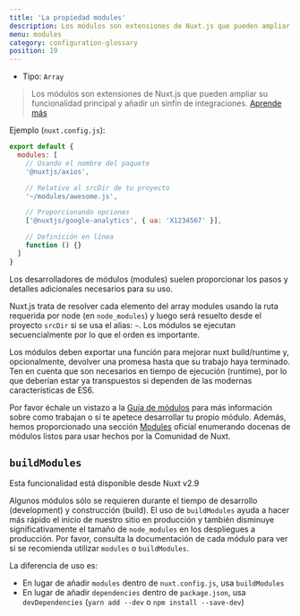 ```yaml
---
title: 'La propiedad modules'
description: Los módulos son extensiones de Nuxt.js que pueden ampliar su funcionalidad principal y añadir un sinfín de integraciones.
menu: modules
category: configuration-glossary
position: 19
---
```


- Tipo: `Array`

> Los módulos son extensiones de Nuxt.js que pueden ampliar su funcionalidad principal y añadir un sinfín de integraciones. [Aprende más](/guides/directory-structure/modules)

Ejemplo (`nuxt.config.js`):

```js
export default {
  modules: [
    // Usando el nombre del paquete
    '@nuxtjs/axios',

    // Relativo al srcDir de tu proyecto
    '~/modules/awesome.js',

    // Proporcionando opciones
    ['@nuxtjs/google-analytics', { ua: 'X1234567' }],

    // Definición en línea
    function () {}
  ]
}
```

Los desarrolladores de módulos (modules) suelen proporcionar los pasos y detalles adicionales necesarios para su uso.

Nuxt.js trata de resolver cada elemento del array modules usando la ruta requerida por node (en `node_modules`) y luego será resuelto desde el proyecto `srcDir` si se usa el alias: `~`. Los módulos se ejecutan secuencialmente por lo que el orden es importante.

Los módulos deben exportar una función para mejorar nuxt build/runtime y, opcionalmente, devolver una promesa hasta que su trabajo haya terminado. Ten en cuenta que son necesarios en tiempo de ejecución (runtime), por lo que deberían estar ya transpuestos si dependen de las modernas características de ES6.

Por favor échale un vistazo a la [Guía de módulos](/guides/directory-structure/modules) para más información sobre como trabajan o si te apetece desarrollar tu propio módulo. Además, hemos proporcionado una sección [Modules](https://github.com/nuxt-community/awesome-nuxt#modules) oficial enumerando docenas de módulos listos para usar hechos por la Comunidad de Nuxt.

## `buildModules`

<div class="Alert Alert--info">

Esta funcionalidad está disponible desde Nuxt v2.9

</div>

Algunos módulos sólo se requieren durante el tiempo de desarrollo (development) y construcción (build). El uso de `buildModules` ayuda a hacer más rápido el inicio de nuestro sitio en producción y también disminuye significativamente el tamaño de `node_modules` en los despliegues a producción. Por favor, consulta la documentación de cada módulo para ver si se recomienda utilizar `modules` o `buildModules`.

La diferencia de uso es:

- En lugar de añadir `modules` dentro de `nuxt.config.js`, usa `buildModules`
- En lugar de añadir `dependencies` dentro de `package.json`, usa `devDependencies` (`yarn add --dev` o `npm install --save-dev`)
